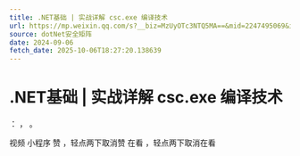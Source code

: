 ```yaml
---
title: .NET基础 | 实战详解 csc.exe 编译技术
url: https://mp.weixin.qq.com/s?__biz=MzUyOTc3NTQ5MA==&mid=2247495069&idx=1&sn=79fcbbc036bb1b48af9a43d68bb4b655&chksm=fa594370cd2eca66a859a56d79aa23a06dabc0eb9fdd9ab9ea217fd7d93f12f2eb839610d3c8&scene=58&subscene=0#rd
source: dotNet安全矩阵
date: 2024-09-06
fetch_date: 2025-10-06T18:27:20.138639
---
```


# .NET基础 | 实战详解 csc.exe 编译技术

：
，
。

视频
小程序
赞
，轻点两下取消赞
在看
，轻点两下取消在看